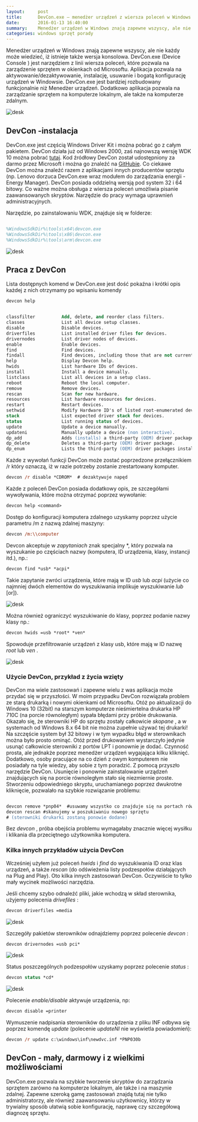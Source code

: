```yaml
---
layout:     post
title:      DevCon.exe — menedżer urządzeń z wiersza poleceń w Windows 
date:       2016-01-13 16:40:00
summary:    Menedżer urządzeń w Windows znają zapewne wszyscy, ale nie każdy może wiedzieć, iż istnieje także wersja konsolowa. DevCon.exe (Device Console ) jest narzędziem z linii wiersza poleceń, które pozwala na zarządzenie sprzętem w okienkach od Microsoftu. Aplikacja pozwala na aktywowanie/dezaktywowanie, instalację, usuwanie i bogatą konfigurację urządzeń w Windowsie. DevCon.exe jest bardziej rozbudowan...
categories: windows sprzęt porady
---
```




Menedżer urządzeń w Windows znają zapewne wszyscy, ale nie każdy może wiedzieć, iż istnieje także wersja konsolowa. DevCon.exe (Device Console ) jest narzędziem z linii wiersza poleceń, które pozwala na zarządzenie sprzętem w okienkach od Microsoftu. Aplikacja pozwala na aktywowanie/dezaktywowanie, instalację, usuwanie i bogatą konfigurację urządzeń w Windowsie. DevCon.exe jest bardziej rozbudowany funkcjonalnie niż Menedżer urządzeń. Dodatkowo aplikacja pozwala na zarządzanie sprzętem na komputerze lokalnym, ale także na komputerze zdalnym.


![desk](https://raw.githubusercontent.com/djfoxer/djfoxer.github.io/master/_img/2016-1-13-_57_/g_-_608x405_-_-_69427x20160112225023_0.jpg)




## DevCon -instalacja
 
 
DevCon.exe jest częścią Windows Driver Kit i można pobrać go z całym pakietem. DevCon działa już od Windows 2000, zaś najnowszą wersję WDK 10 można pobrać [tutaj](https://msdn.microsoft.com/en-us/windows/hardware/dn913721.aspx#wdk10). Kod źródłowy DevCon został udostępniony za darmo przez Microsoft i można go znaleźć na [GitHubie](https://github.com/Microsoft/Windows-driver-samples/tree/master/setup/devcon). Co ciekawe DevCon można znaleźć razem z aplikacjami innych producentów sprzętu (np. Lenovo dorzuca DevCon.exe wraz modułem do zarządzania energii - Energy Manager). DevCon posiada oddzielną wersją pod system 32 i 64 bitowy. Co ważne można obsługa z wiersza poleceń umożliwia pisanie zaawansowanych skryptów. Narzędzie do pracy wymaga uprawnień administracyjnych. 

Narzędzie, po zainstalowaniu WDK, znajduje się w folderze:


```ps

%WindowsSdkDir%\tools\x64\devcon.exe
%WindowsSdkDir%\tools\x86\devcon.exe
%WindowsSdkDir%\tools\arm\devcon.exe

```



![desk](https://raw.githubusercontent.com/djfoxer/djfoxer.github.io/master/_img/2016-1-13-_57_/g_-_608x405_-_-_69427x20160110162710_0.png)



## Praca z DevCon


Lista dostępnych komend w  DevCon.exe jest dość pokaźna i krótki opis każdej z nich otrzymamy po wpisaniu komendy

 
```ps
devcon help
```



```ps

classfilter          Add, delete, and reorder class filters.
classes              List all device setup classes.
disable              Disable devices.
driverfiles          List installed driver files for devices.
drivernodes          List driver nodes of devices.
enable               Enable devices.
find                 Find devices.
findall              Find devices, including those that are not currently attached.
help                 Display Devcon help.
hwids                List hardware IDs of devices.
install              Install a device manually.
listclass            List all devices in a setup class.
reboot               Reboot the local computer.
remove               Remove devices.
rescan               Scan for new hardware.
resources            List hardware resources for devices.
restart              Restart devices.
sethwid              Modify Hardware ID's of listed root-enumerated devices.
stack                List expected driver stack for devices.
status               List running status of devices.
update               Update a device manually.
updateni             Manually update a device (non interactive).
dp_add               Adds (installs) a third-party (OEM) driver package.
dp_delete            Deletes a third-party (OEM) driver package.
dp_enum              Lists the third-party (OEM) driver packages installed on machine.


```


Każde z wywołań funkcji DevCon może zostać poprzedzone przełącznikiem /r który oznaczą, iż w razie potrzeby zostanie zrestartowany komputer.


```ps
devcon /r disable *CDROM*  # dezaktywuje napęd 
```


Każde z poleceń DevCon  posiada dodatkowy opis, ze szczegółami wywoływania, które można otrzymać poprzez wywołanie:


```ps
devcon help <command>
```


Dostęp do konfiguracji  komputera zdalnego uzyskamy poprzez użycie parametru /m z nazwą zdalnej maszyny:


```ps
devcon /m:\\computer
```


Devcon akceptuje w  *zapytaniach*  znak specjalny *, który pozwala na wyszukanie po częściach nazwy (komputera, ID urządzenia, klasy, instancji itd.), np.:


```ps
devcon find *usb* *acpi*
```


Takie zapytanie zwróci urządzenia, które mają w ID  *usb*  lub  *acpi*  (użycie co najmniej dwóch elementów do wyszukiwania implikuje wyszukiwanie  *lub*  [or]).


![desk](https://raw.githubusercontent.com/djfoxer/djfoxer.github.io/master/_img/2016-1-13-_57_/g_-_608x405_-_-_69427x20160112221550_0.png)


Można również ograniczyć wyszukiwanie do klasy, poprzez podanie nazwy klasy np.:


```ps
devcon hwids =usb *root* *ven*
```


Spowoduje przefiltrowanie urządzeń z klasy usb, które mają w ID nazwę  *root*  lub  *ven* .


![desk](https://raw.githubusercontent.com/djfoxer/djfoxer.github.io/master/_img/2016-1-13-_57_/g_-_608x405_-_-_69427x20160112221549_0.png)



### Użycie DevCon, przykład z życia wzięty


DevCon ma wiele zastosowań i zapewne wielu z was aplikacja może przydać się w przyszłości. W moim przypadku DevCon rozwiązała problem ze starą drukarką i nowymi okienkami od Microsoftu. Otóż po aktualizacji do Windows 10 (32bit) na starszym komputerze nieśmiertelna drukarka HP 710C (na porcie równoległym) sypała błędami przy próbie drukowania. Okazało się, że sterowniki HP do sprzętu zostały całkowicie  *skopane* , a  w systemach od Windows 8.x 64 bit nie można zupełnie używać tej drukarki! Na szczęście system był 32 bitowy i w tym wypadku błąd w sterownikach można było prosto ominąć. Otóż przed drukowaniem wystarczyło jedynie usunąć całkowicie sterowniki z portów LPT i ponownie je dodać. Czynność prosta, ale jednakże poprzez menedżer urządzeń wygajająca kilku kliknięć. Dodatkowo, osoby pracujące na co dzień z owym komputerem nie posiadały na tyle wiedzy, aby sobie z tym poradzić. Z pomocą przyszło narzędzie DevCon. Usunięcie i ponownie zainstalowanie urządzeń znajdujących się na porcie równoległym stało się niezmiernie proste. Stworzeniu odpowiedniego skryptu, uruchamianego poprzez dwukrotne kliknięcie, pozwalało na szybkie rozwiązanie problemu:


```ps

devcon remove *pnp04*  #usuwamy wszystko co znajduje się na portach równoległych
devcon rescan #skanujemy w poszukiwaniu nowego sprzętu
# (sterowniki drukarki zostaną ponowie dodane)

```


Bez  *devcon* , próba obejścia problemu wymagałaby znacznie więcej wysiłku i klikania dla przeciętnego użytkownika komputera.   


### Kilka innych  przykładów użycia DevCon


Wcześniej użyłem już poleceń  *hwids*  i  *find*  do wyszukiwania ID oraz klas urządzeń, a także  *rescan*  (do odświeżenia listy podzespołów działających na Plug and Play).
Oto kilka innych zastosowań DevCon. Oczywiście to tylko mały wycinek możliwości narzędzia.

Jeśli chcemy szybo odnaleźć pliki, jakie wchodzą w skład sterownika, użyjemy polecenia  *drivefiles* :


```ps
devcon driverfiles =media
```



![desk](https://raw.githubusercontent.com/djfoxer/djfoxer.github.io/master/_img/2016-1-13-_57_/g_-_608x405_-_-_69427x20160112223201_0.png)


Szczegóły pakietów sterowników odnajdziemy poprzez polecenie  *devcon* :


```ps
devcon drivernodes =usb pci*
```



![desk](https://raw.githubusercontent.com/djfoxer/djfoxer.github.io/master/_img/2016-1-13-_57_/g_-_608x405_-_-_69427x20160112223201_1.png)


Status poszczególnych podzespołów uzyskamy poprzez polecenie  *status* :


```ps
devcon status *cd*
```



![desk](https://raw.githubusercontent.com/djfoxer/djfoxer.github.io/master/_img/2016-1-13-_57_/g_-_608x405_-_-_69427x20160112223202_0.png)


Polecenie  *enable/disable*  aktywuje urządzenia, np:


```ps
devcon disable =printer
```


Wymuszenie nadpisania sterowników do urządzenia z pliku INF odbywa się poprzez komendę  *update*  (polecenie  *updateNI*  nie wyświetla powiadomień):


```ps
devcon /r update c:\windows\inf\newdvc.inf *PNP030b
```




## DevCon - mały, darmowy i z wielkimi możliwościami

DevCon.exe pozwala na szybkie tworzenie skryptów do zarządzania sprzętem zarówno na komputerze lokalnym, ale także i na maszynie zdalnej. Zapewne szeroką gamę zastosowań znajdą tutaj nie tylko administratorzy, ale również zaawansowaniu użytkownicy, którzy w trywialny sposób ułatwią sobie konfigurację, naprawę czy szczegółową diagnozę sprzętu.



